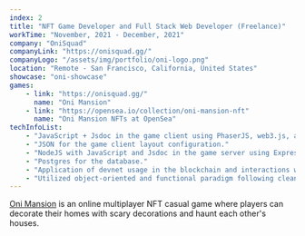 ```yaml
---
index: 2
title: "NFT Game Developer and Full Stack Web Developer (Freelance)"
workTime: "November, 2021 - December, 2021"
company: "OniSquad"
companyLink: "https://onisquad.gg/"
companyLogo: "/assets/img/portfolio/oni-logo.png"
location: "Remote - San Francisco, California, United States"
showcase: "oni-showcase"
games:
    - link: "https://onisquad.gg/"
      name: "Oni Mansion"
    - link: "https://opensea.io/collection/oni-mansion-nft"
      name: "Oni Mansion NFTs at OpenSea"
techInfoList:
    - "JavaScript + Jsdoc in the game client using PhaserJS, web3.js, and VueJS."
    - "JSON for the game client layout configuration."
    - "NodeJS with JavaScript and Jsdoc in the game server using ExpressJS, Sequelize, JWT, and web3 and Postgres libraries for the database."
    - "Postgres for the database."
    - "Application of devnet usage in the blockchain and interactions with smart contracts in the front-end using web3.js."
    - "Utilized object-oriented and functional paradigm following clean code and SOLID principles."
---
```


<a href="https://onisquad.gg/" target="_blank">Oni Mansion</a> is an online multiplayer NFT casual game where players can decorate their homes with scary decorations and haunt each other's houses.
